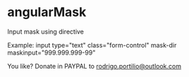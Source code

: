 # angularMask
Input mask using directive

Example:
input type="text" class="form-control" mask-dir maskinput="999.999.999-99"

You like? Donate in PAYPAL to rodrigo.portilio@outlook.com
